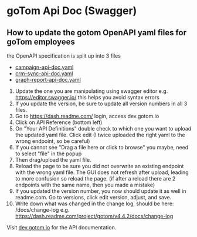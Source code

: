 # goTom Api Doc (Swagger)

## How to update the gotom OpenAPI yaml files for goTom employees

the OpenAPI specification is split up into 3 files

- [campaign-api-doc.yaml](campaign-api-doc.yaml)
- [crm-sync-api-doc.yaml](crm-sync-api-doc.yaml)
- [graph-report-api-doc.yaml](graph-report-api-doc.yaml)

1. Update the one you are manipulating using swagger editor e.g. https://editor.swagger.io/ this helps you avoid syntax errors
2. If you update the version, be sure to update all version numbers in all 3 files.
3. Go to https://dash.readme.com/ login, access dev.gotom.io
4. Click on API Reference (bottom left)
5. On "Your API Definitions" double check to which one you want to upload the updated yaml file. Click edit (I twice uploaded the right yaml to the wrong endpoint, so be careful)
6. If you cannot see "Drag a file here or click to browse" you maybe, need to select "file" in the popup
7. Then drag/upload the yaml file.
8. Reload the page to be sure you did not overwrite an existing endpoint with the wrong yaml file. The GUI does not refresh after upload, leading to more confusion so reload the page. (if after a reload there are 2 endpoints with the same name, then you made a mistake)
9. If you updated the version number, you now should update it as well in readme.com. Go to versions, click edit version, adjust, and save.
10. Write down what was changed in the change log, should be here: /docs/change-log e.g. https://dash.readme.com/project/gotom/v4.4.2/docs/change-log


Visit <a href="https://dev.gotom.io" target="_blank">dev.gotom.io</a> for the API documentation.
